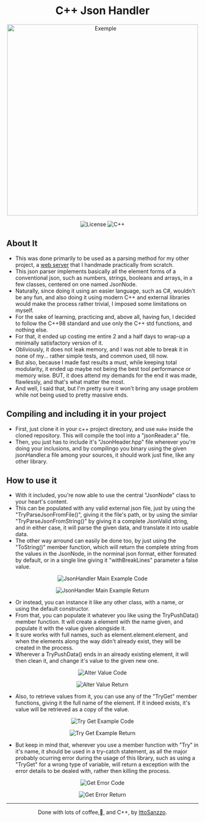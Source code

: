 <h1 align="center">C++ Json Handler</h1>

<p align="center"><img width=500px alt="Exemple" src="https://i.imgur.com/66Qzysc.png">
</p>

<p align="center">
<img alt="License" src="https://img.shields.io/badge/license-MIT-blue.svg">
<img alt="C++" src="https://img.shields.io/badge/c++-%2300599C.svg?logo=c%2B%2B&logoColor=white">
</p>

## About It

-   This was done primarily to be used as a parsing method for my other project, a [web server](https://github.com/IttoSanzzo/Webserv) that I handmade practically from scratch.
-   This json parser implements basically all the element forms of a conventional json, such as numbers, strings, booleans and arrays, in a few classes, centered on one named JsonNode.
-   Naturally, since doing it using an easier language, such as C#, wouldn't be any fun, and also doing it using modern C++ and external libraries would make the process rather trivial, I imposed some limitations on myself.
-   For the sake of learning, practicing and, above all, having fun, I decided to follow the C++98 standard and use only the C++ std functions, and nothing else.
-   For that, it ended up costing me entire 2 and a half days to wrap-up a minimally satisfactory version of it.
-   Obliviously, it does not leak memory, and I was not able to break it in none of my... rather simple tests, and common used, till now.
-   But also, because I made fast results a must, while keeping total modularity, it ended up maybe not being the best tool performance or memory wise. BUT, it does attend my demands for the end it was made, flawlessly, and that's what matter the most.
-   And well, I said that, but I'm pretty sure it won't bring any usage problem while not being used to pretty massive ends.

## Compiling and including it in your project

-   First, just clone it in your c++ project directory, and use `make` inside the cloned repository. This will compile the tool into a "jsonReader.a" file.
-   Then, you just has to include it's "JsonHeader.hpp" file wherever you're doing your inclusions, and by compilingo you binary using the given jsonHandler.a file among your sources, it should work just fine, like any other library.

## How to use it

-   With it included, you're now able to use the central "JsonNode" class to your heart's content.
-   This can be populated with any valid external json file, just by using the "TryParseJsonFromFile()", giving it the file's path, or by using the similar "TryParseJsonFromString()" by giving it a complete JsonValid string, and in either case, it will parse the given data, and translate it into usable data.
-   The other way arround can easily be done too, by just using the "ToString()" member function, which will return the complete string from the values in the JsonNode, in the norminal json format, either formated by default, or in a single line giving it "withBreakLines" parameter a false value.

<p align="center"><img alt="JsonHandler Main Example Code" src="https://i.imgur.com/sjnfrNh.png"></p>
<p align="center"><img alt="JsonHandler Main Example Return" src="https://i.imgur.com/66Qzysc.png"></p>

-   Or instead, you can instance it like any other class, with a name, or using the default constructor.
-   From that, you can populate it whatever you like using the TryPushData() member function. It will create a element with the name given, and populate it with the value given alongside it.
-   It sure works with full names, such as element.element.element, and when the elements along the way didn't already exist, they will be created in the process.
-   Wherever a TryPushData() ends in an already existing element, it will then clean it, and change it's value to the given new one.

<p align="center"><img alt="Alter Value Code" src="https://i.imgur.com/yp0LK6J.png"></p>
<p align="center"><img alt="Alter Value Return" src="https://i.imgur.com/13CHdIV.png"></p>

-   Also, to retrieve values from it, you can use any of the "TryGet" member functions, giving it the full name of the element. If it indeed exists, it's value will be retrieved as a copy of the value.

<p align="center"><img alt="Try Get Example Code" src="https://i.imgur.com/kPX22ic.png"></p>
<p align="center"><img alt="Try Get Example Return" src="https://i.imgur.com/pF8RTtN.png"></p>

-   But keep in mind that, wherever you use a member function with "Try" in it's name, it should be used in a try-catch statement, as all the major probably ocurring error during the usage of this library, such as using a "TryGet" for a wrong type of variable, will return a exception with the error details to be dealed with, rather then killing the process.

<p align="center"><img alt="Get Error Code" src="https://i.imgur.com/CBapbd0.png"></p>
<p align="center"><img alt="Get Error Return" src="https://i.imgur.com/WbQxCPp.png"></p>

---

<p align="center">Done with lots of coffee,💜, and C++, by <a href="https://github.com/IttoSanzzo">IttoSanzzo</a>.</p>
